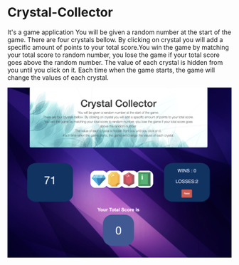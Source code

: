 # Crystal-Collector
It's a game application
You will be given a random number at the start of the game.
There are four crystals bellow. By clicking on crystal you will add a specific amount of points to your total score.You win the game by matching your total score to random number, you lose the game if your total score goes above the random number.
The value of each crystal is hidden from you until you click on it.
Each time when the game starts, the game will change the values of each crystal.

![Screenshot](images/ScreenShot-game.jpg)
